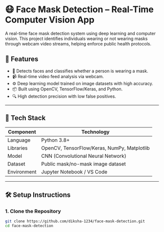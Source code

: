 # 😷 Face Mask Detection – Real-Time Computer Vision App

A real-time face mask detection system using deep learning and computer vision. This project identifies individuals wearing or not wearing masks through webcam video streams, helping enforce public health protocols.

## 🚀 Features

- 🧠 Detects faces and classifies whether a person is wearing a mask.
- 📹 Real-time video feed analysis via webcam.
- ⚙️ Deep learning model trained on image datasets with high accuracy.
- 📦 Built using OpenCV, TensorFlow/Keras, and Python.
- 🔍 High detection precision with low false positives.

---

## 🧠 Tech Stack

| Component        | Technology                |
|------------------|---------------------------|
| Language         | Python 3.8+               |
| Libraries        | OpenCV, TensorFlow/Keras, NumPy, Matplotlib |
| Model            | CNN (Convolutional Neural Network) |
| Dataset          | Public mask/no-mask image dataset |
| Environment      | Jupyter Notebook / VS Code |

---

## 🛠️ Setup Instructions

### 1. Clone the Repository

```bash
git clone https://github.com/diksha-1234/face-mask-detection.git
cd face-mask-detection

